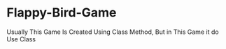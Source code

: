 # Flappy-Bird-Game
Usually This Game Is Created Using Class Method, But in This Game it do Use Class 
